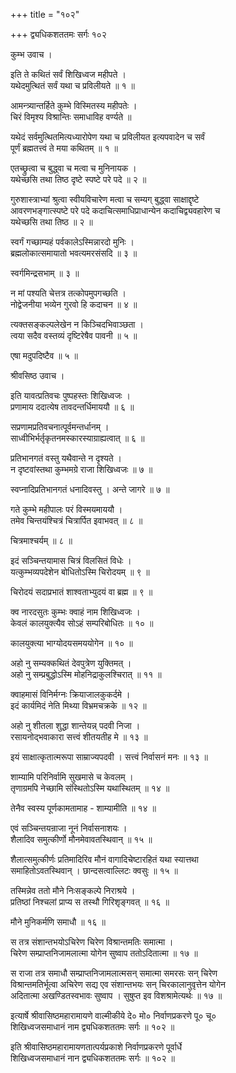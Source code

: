 +++
title = "१०२"

+++
द्व्यधिकशततमः सर्गः १०२  
  
कुम्भ उवाच ।  
  
इति ते कथितं सर्वं शिखिध्वज महीपते ।  
यथेदमुत्थितं सर्वं यथा च प्रविलीयते ॥ १ ॥  
  
आमन्त्र्यान्तर्हिते कुम्भे विस्मितस्य महीपतेः ।  
चिरं विमृश्य विश्रान्तिः समाधाविह वर्ण्यते ॥   
  
यथेदं सर्वमुत्थितमित्यध्यारोपेण यथा च प्रविलीयत इत्यपवादेन च सर्वं   
पूर्णं ब्रह्मतत्त्वं ते मया कथितम् ॥ १ ॥  
  
एतच्छ्रुत्वा च बुद्ध्वा च मत्वा च मुनिनायक ।  
यथेच्छसि तथा तिष्ठ दृष्टे स्पष्टे परे पदे ॥ २ ॥  
  
गुरुशास्त्राभ्यां श्रुत्वा स्वीयविचारेण मत्वा च सम्यग् बुद्ध्वा साक्षाद्दृष्टे   
आवरणभङ्गात्स्पष्टे परे पदे कदाचित्समाधिप्राधान्येन कदाचिद्व्यवहारेण च   
यथेच्छसि तथा तिष्ठ ॥ २ ॥  
  
स्वर्गं गच्छाम्यहं पर्वकालेऽस्मिन्नारदो मुनिः ।  
ब्रह्मलोकात्समायातो भवत्यमरसंसदि ॥ ३ ॥  
  
स्वर्गमिन्द्रसभाम् ॥ ३ ॥  
  
न मां पश्यति चेत्तत्र तत्कोपमुपगच्छति ।  
नोद्वेजनीया भव्येन गुरवो हि कदाचन ॥ ४ ॥  
  
त्यक्तसङ्कल्पलेखेन न किञ्चिदभिवाञ्छता ।  
त्वया सदैव वस्तव्यं दृष्टिरेषैव पावनी ॥ ५ ॥  
  
एषा मदुपदिष्टैव ॥ ५ ॥  
  
श्रीवसिष्ठ उवाच ।  
  
इति यावत्प्रतिवचः पुष्पहस्तः शिखिध्वजः ।  
प्रणामाय ददात्येष तावदन्तर्धिमाययौ ॥ ६ ॥  
  
सप्रणामप्रतिवचनात्पूर्वमन्तर्धानम् ।   
साध्वीभिर्भर्तृकृतनमस्कारस्याग्राह्यत्वात् ॥ ६ ॥  
  
प्रतिभानगतं वस्तु यथैवान्ते न दृश्यते ।  
न दृष्टवांस्तथा कुम्भमग्रे राजा शिखिध्वजः ॥ ७ ॥  
  
स्वप्नादिप्रतिभानगतं धनादिवस्तु । अन्ते जागरे ॥ ७ ॥  
  
गते कुम्भे महीपालः परं विस्मयमाययौ ।  
तमेव चिन्तयंश्चित्रं चित्रार्पित इवाभवत् ॥ ८ ॥  
  
चित्रमाश्चर्यम् ॥ ८ ॥  
  
इदं सञ्चिन्तयामास चित्रं विलसितं विधेः ।  
यत्कुम्भव्यपदेशेन बोधितोऽस्मि चिरोदयम् ॥ ९ ॥  
  
चिरोदयं सदाप्रभातं शाश्वताभ्युदयं वा ब्रह्म ॥ ९ ॥  
  
क्व नारदसुतः कुम्भः क्वाहं नाम शिखिध्वजः ।  
केवलं कालयुक्त्यैव सोऽहं सम्परिबोधितः ॥ १० ॥  
  
कालयुक्त्या भाग्योदयसमययोगेन ॥ १० ॥  
  
अहो नु सम्यक्कथितं देवपुत्रेण युक्तिमत् ।  
अहो नु सम्प्रबुद्धोऽस्मि मोहनिद्राकुलश्चिरात् ॥ ११ ॥  
  
क्वाहमासं विनिर्मग्नः क्रियाजालकुकर्दमे ।  
इदं कार्यमिदं नेति मिथ्या विभ्रमचक्रके ॥ १२ ॥  
  
अहो नु शीतला शुद्धा शान्तेयन्न् पदवी निजा ।  
रसायनोद्भवाकारा सत्त्वं शीतयतीह मे ॥ १३ ॥  
  
इयं साक्षात्कृतात्मरूपा साम्राज्यपदवी । सत्त्वं निर्वासनं मनः ॥ १३ ॥  
  
शाम्यामि परिनिर्वामि सुखमासे च केवलम् ।  
तृणाग्रमपि नेच्छामि संस्थितोऽस्मि यथास्थितम् ॥ १४ ॥  
  
तेनैव स्वस्य पूर्णकामतामाह - शाम्यामीति ॥ १४ ॥  
  
एवं सञ्चिन्तयन्राजा नूनं निर्वासनाशयः ।  
शैलादिव समुत्कीर्णो मौनमेवावतस्थिवान् ॥ १५ ॥  
  
शैलात्समुत्कीर्णः प्रतिमादिरिव मौनं वागादिचेष्टारहितं यथा स्यात्तथा   
समाहितोऽवतस्थिवान् । छान्दसत्वाल्लिटः क्वसुः ॥ १५ ॥  
  
तस्मिन्नेव ततो मौने निःसङ्कल्पे निराश्रये ।  
प्रतिष्ठां निश्चलां प्राप्य स तस्थौ गिरिशृङ्गवत् ॥ १६ ॥  
  
मौने मुनिकर्मणि समाधौ ॥ १६ ॥  
  
स तत्र संशान्तभयोऽचिरेण चिरेण विश्रान्तमतिः समात्मा ।  
चिरेण सम्प्राप्तनिजामलात्मा योगेन सुष्वाप ततोऽदितात्मा ॥ १७ ॥  
  
स राजा तत्र समाधौ सम्प्राप्तनिजामलात्मसन् समात्मा समरसः सन् चिरेण   
विश्रान्तमतिर्भूत्वा अचिरेण सद्य एव संशान्तभयः सन् चिरकालानुवृत्तेन योगेन   
अदितात्मा अखण्डितस्वभावः सुष्वाप । सुषुप्त इव विशश्रामेत्यर्थः ॥ १७ ॥  
  
इत्यार्षे श्रीवासिष्ठमहारामायणे वाल्मीकीये दे० मो० निर्वाणप्रकरणे पू० चू०   
शिखिध्वजसमाधानं नाम द्व्यधिकशततमः सर्गः ॥ १०२ ॥  
  
इति श्रीवासिष्ठमहारामायणतात्पर्यप्रकाशे निर्वाणप्रकरणे पूर्वार्धे   
शिखिध्वजसमाधानं नान द्व्यधिकशततमः सर्गः ॥ १०२ ॥  
  